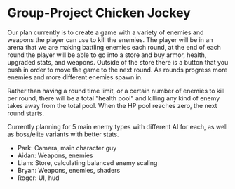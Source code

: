 # Group-Project Chicken Jockey
Our plan currently is to create a game with a variety of enemies and weapons the player can use to kill the enemies. The player will be in an arena that we are making battling enemies each round, at the end of each round the player will be able to go into a store and buy armor, health, upgraded stats, and weapons. Outside of the store there is a button that you push in order to move the game to the next round. As rounds progress more enemies and more different enemies spawn in.

Rather than having a round time limit, or a certain number of enemies to kill per round, there will be a total "health pool" and killing any kind of enemy takes away from the total pool. When the HP pool reaches zero, the next round starts.

Currently planning for 5 main enemy types with different AI for each, as well as boss/elite variants with better stats.


* Park: Camera, main character guy
* Aidan: Weapons, enemies
* Liam: Store, calculating balanced enemy scaling
* Bryan: Weapons, enemies, shaders
* Roger: UI, hud
